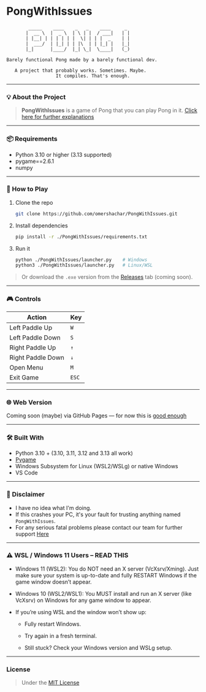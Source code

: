# PongWithIssues


            _____    ____    _   _    ____     _ 
           |  __ \  |  _ \  | \ | |  / ___|   | |
           | |__| | | | | | |  \| | | |  _    | |
           |  ___/  | |_| | | |\  | | |_| |   |_|
           |_|      |____/  |_| \_|  \____|   (_)

    Barely functional Pong made by a barely functional dev.

       A project that probably works. Sometimes. Maybe. 
                      It compiles. That's enough.

---

### 💡 About the Project

> **PongWithIssues** is a game of Pong that you can play Pong in it.
[Click here for further explanations](https://en.wikipedia.org/wiki/Pong)

---

### 📦 Requirements

- Python 3.10 or higher (3.13 supported)
- pygame==2.6.1
- numpy

---

### 🚀 How to Play

1. Clone the repo  
   ```bash
   git clone https://github.com/omershachar/PongWithIssues.git
2. Install dependencies  
   ```bash
   pip install -r ./PongWithIssues/requirements.txt
3. Run it
   ```bash 
   python ./PongWithIssues/launcher.py    # Windows
   python3 ./PongWithIssues/launcher.py   # Linux/WSL

> Or download the `.exe` version from the [Releases](#) tab (coming soon).

---

### 🎮 Controls

| Action            | Key         |
|-------------------|-------------|
| Left Paddle Up    | `W`         |
| Left Paddle Down  | `S`         |
| Right Paddle Up   | `↑`         |
| Right Paddle Down | `↓`         |
| Open Menu         | `M`         |
| Exit Game         | `ESC`       |

---

### 🌐 Web Version

Coming soon (maybe) via GitHub Pages — for now this is [good enough](https://www.google.com/search?q=Play+Pong+free)

---

### 🛠 Built With

- Python 3.10 + (3.10, 3.11, 3.12 and 3.13 all work)
- [Pygame](https://www.pygame.org/)
- Windows Subsystem for Linux (WSL2/WSLg) or native Windows
- VS Code

---


### 🚷 Disclaimer

- I have no idea what I'm doing.
- If this crashes your PC, it's your fault for trusting anything named `PongWithIssues`.
- For any serious fatal problems please contact our team for further support [Here](https://www.youtube.com/watch?v=dQw4w9WgXcQ)

---

### ⚠️ WSL / Windows 11 Users – READ THIS
- Windows 11 (WSL2):
You do NOT need an X server (VcXsrv/Xming).
Just make sure your system is up-to-date and fully RESTART Windows if the game window doesn’t appear.

- Windows 10 (WSL2/WSL1):
You MUST install and run an X server (like VcXsrv) on Windows for any game window to appear.

- If you’re using WSL and the window won’t show up:

   - Fully restart Windows.

   - Try again in a fresh terminal.

   - Still stuck? Check your Windows version and WSLg setup.

---
   
### License
> Under the [MIT License](LICENSE)
